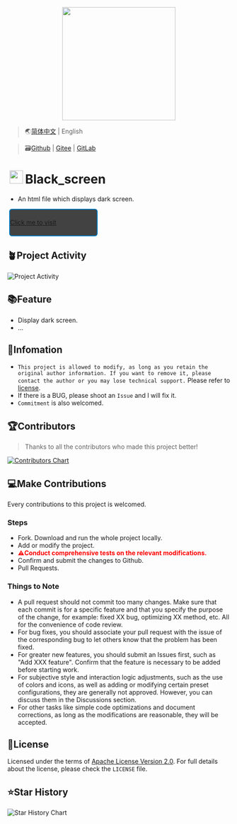 <p align="center">
    <img height="256" src='https://Tools.PJ568.eu.org/img/icon.svg' />
</p>

> 🌏[简体中文](./README.md) | English

> 🗃️[Github](https://github.com/PJ-568/Black_screen) | [Gitee](https://gitee.com/PJ-568/Black_screen) | [GitLab](https://gitLab.com/PJ-568/Black_screen)

# <img height="30" style="margin: -3px 5px;" src="https://Tools.PJ568.eu.org/img/icon.svg"/>Black_screen

* An html file which displays dark screen.

<a style="font-size:14px;margin:10px 0.8%;border:2px solid #0277BD;border-radius:6px;background:#424242;width:200px;min-height:62px;line-height:20px;box-sizing:border-box;display:flex;align-items:center" href="https://tools.pj568.eu.org/incert/?link=/lib/tools/%E9%BB%91%E8%89%B2%E5%85%A8%E5%B1%8F/">Click me to visit</a>

## 🪴Project Activity

![Project Activity](https://repobeats.axiom.co/api/embed/ba165b608e164d24000159867895d9e62a315fab.svg "Repobeats analytics image")

## 📚Feature

* Display dark screen.
* ...

## 📖Infomation

* `This project is allowed to modify, as long as you retain the original author information. If you want to remove it, please contact the author or you may lose technical support.` Please refer to [license](./LICENSE).
* If there is a BUG, please shoot an `Issue` and I will fix it.
* `Commitment` is also welcomed.

## 🏆Contributors

> Thanks to all the contributors who made this project better!

[![Contributors Chart](https://contrib.rocks/image?repo=PJ-568/Black_screen)](https://github.com/PJ-568/Black_screen/graphs/contributors)

## 💻Make Contributions

Every contributions to this project is welcomed.

### Steps

* Fork. Download and run the whole project locally.
* Add or modify the project.
* <b style="color:red">⚠️Conduct comprehensive tests on the relevant modifications.</b>
* Confirm and submit the changes to Github.
* Pull Requests.

### Things to Note

* A pull request should not commit too many changes. Make sure that each commit is for a specific feature and that you specify the purpose of the change, for example: fixed XX bug, optimizing XX method, etc. All for the convenience of code review.
* For bug fixes, you should associate your pull request with the issue of the corresponding bug to let others know that the problem has been fixed.
* For greater new features, you should submit an Issues first, such as "Add XXX feature". Confirm that the feature is necessary to be added before starting work.
* For subjective style and interaction logic adjustments, such as the use of colors and icons, as well as adding or modifying certain preset configurations, they are generally not approved. However, you can discuss them in the Discussions section.
* For other tasks like simple code optimizations and document corrections, as long as the modifications are reasonable, they will be accepted.

## 📄License

Licensed under the terms of [Apache License Version 2.0](http://www.apache.org/licenses/LICENSE-2.0). For full details about the license, please check the `LICENSE` file.

## ⭐Star History

![Star History Chart](https://api.star-history.com/svg?repos=PJ-568/Black_screen&type=Date)
